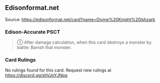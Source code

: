 
## Edisonformat.net

Source: https://edisonformat.net/card?name=Divine%20Knight%20Ishzark

### Edison-Accurate PSCT

> ① After damage calculation, when this card destroys a monster by battle: Banish that monster.

### Card Rulings

No rulings found for this card. Request new rulings at https://discord.gg/shVJnYJNpg
            